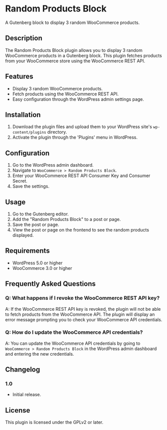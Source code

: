 # Random Products Block

A Gutenberg block to display 3 random WooCommerce products.

## Description

The Random Products Block plugin allows you to display 3 random WooCommerce products in a Gutenberg block. This plugin fetches products from your WooCommerce store using the WooCommerce REST API.

## Features

- Display 3 random WooCommerce products.
- Fetch products using the WooCommerce REST API.
- Easy configuration through the WordPress admin settings page.

## Installation

1. Download the plugin files and upload them to your WordPress site's `wp-content/plugins` directory.
2. Activate the plugin through the 'Plugins' menu in WordPress.

## Configuration

1. Go to the WordPress admin dashboard.
2. Navigate to `WooCommerce > Random Products Block`.
3. Enter your WooCommerce REST API Consumer Key and Consumer Secret.
4. Save the settings.

## Usage

1. Go to the Gutenberg editor.
2. Add the "Random Products Block" to a post or page.
3. Save the post or page.
4. View the post or page on the frontend to see the random products displayed.

## Requirements

- WordPress 5.0 or higher
- WooCommerce 3.0 or higher

## Frequently Asked Questions

### Q: What happens if I revoke the WooCommerce REST API key?

A: If the WooCommerce REST API key is revoked, the plugin will not be able to fetch products from the WooCommerce API. The plugin will display an error message prompting you to check your WooCommerce API credentials.

### Q: How do I update the WooCommerce API credentials?

A: You can update the WooCommerce API credentials by going to `WooCommerce > Random Products Block` in the WordPress admin dashboard and entering the new credentials.

## Changelog

### 1.0
- Initial release.

## License

This plugin is licensed under the GPLv2 or later.